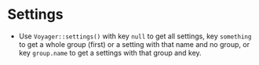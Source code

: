 # Settings

- Use `Voyager::settings()` with key `null` to get all settings, key `something` to get a whole group (first) or a setting with that name and no group, or key `group.name` to get a settings with that group and key.